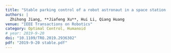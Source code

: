 ```yaml
---
title: "Stable parking control of a robot astronaut in a space station based on human dynamics"
authors: |
  Zhihong Jiang, **Jiafeng Xu**, Hui Li, Qiang Huang
venue: "IEEE Transactions on Robotics"
category: Optimal Control, Humanoid
# year: 2019-9-20
doi: "10.1109/TRO.2019.2936302"
pdf: "2019-9-20 stable.pdf"
---
```

